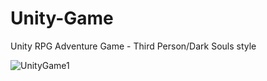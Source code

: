 # Unity-Game
Unity RPG Adventure Game - Third Person/Dark Souls style 
 
![UnityGame1](https://github.com/Hfanes/Unity-Game/assets/57834109/b5d4cbcd-d93e-46a7-8436-22e38132e2b5)
